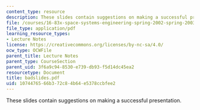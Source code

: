 ```yaml
---
content_type: resource
description: These slides contain suggestions on making a successful presentation.
file: /courses/16-83x-space-systems-engineering-spring-2002-spring-2003/1074476566b372c84b64e5378ccbfee2_badslides.pdf
file_type: application/pdf
learning_resource_types:
- Lecture Notes
license: https://creativecommons.org/licenses/by-nc-sa/4.0/
ocw_type: OCWFile
parent_title: Lecture Notes
parent_type: CourseSection
parent_uid: 3f6a9c94-8530-e739-db93-f5d14dc45ea2
resourcetype: Document
title: badslides.pdf
uid: 10744765-66b3-72c8-4b64-e5378ccbfee2
---
```

These slides contain suggestions on making a successful presentation.